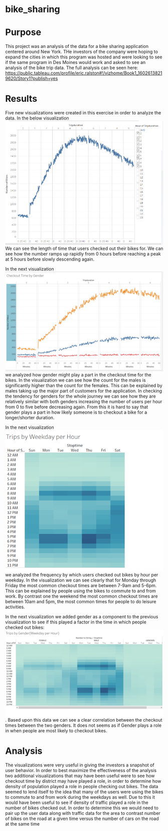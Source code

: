 # bike_sharing

# Purpose 

This project was an analysis of the data for a bike sharing application centered around New York. THe investors of the company were hoping to expand the cities in which this program was hosted and were looking to see if the same program in Des Moines would work and asked to see an analysis of the bike trip data. The full analysis can be seen here: https://public.tableau.com/profile/eric.ralston#!/vizhome/Book1_16026138219620/Story1?publish=yes

# Results

Five new visualizations were created in this exercise in order to analyze the data. In the below visualization ![](images/photo1.PNG)
We can see the length of time that users checked out their bikes for. We can see how the number ramps up rapidly from 0 hours before reaching a peak at 5 hours before slowly descending again.

In the next visualization ![](images/checkout_by_gender.PNG) we analyzed how gender might play a part in the checkout time for the bikes. In the visualization we can see how the count for the males is significantly higher than the count for the females. This can be explained by males taking up the major part of customers for the application. In checking the tendency for genders for the whole journey we can see how they are relatively similar with both genders increasing the number of users per hour from 0 to five before decreasing again. From this it is hard to say that gender plays a part in how likely someone is to checkout a bike for a longer/shorter duration.

In the next visualization ![](images/weekday_per_hour.PNG) we analyzed the frequency by which users checked out bikes by hour per weekday. In the visualization we can see clearly that for Monday through Friday the most common checkout times are between 7-9am and 5-6pm. This can be explained by people using the bikes to commute to and from work. By contrast one the weekend the most common checkout times are between 10am and 5pm, the most common times for people to do leisure activities.

In the next visualization we added gender as a component to the previous visualization to see if this played a factor in the time in which people checked out bikes: ![](images/gender_weekday_hour.PNG). Based upon this data we can see a clear correlation between the checkout times between the two genders. It does not seems as if Gender plays a role in when people are most likely to checkout bikes. 

# Analysis 

The visualizations were very useful in giving the investors a snapshot of user behavior. In order to best maximize the effectiveness of the analysis two additional visualizations that may have been useful were to see how checkout time by district may have played a role, in order to determine how density of population played a role in people checking out bikes. The data seemed to lend itself to the idea that many of the users were using the bikes to commute to and from work during the weekdays as well. Due to this it would have been useful to see if density of traffic played a role in the number of bikes checked out. In order to determine this we would need to pair up the user data along with traffic data for the area to contrast number of bikes on the road at a given time versus the number of cars on the road at the same time
